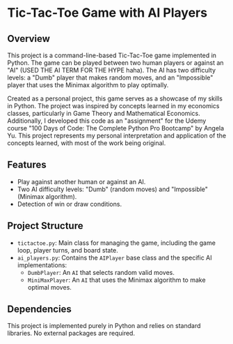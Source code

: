 # Tic-Tac-Toe Game with AI Players

## Overview
This project is a command-line-based Tic-Tac-Toe game implemented in Python. The game can be played between two human players or against an "AI" (USED THE AI TERM FOR THE HYPE haha). The AI has two difficulty levels: a "Dumb" player that makes random moves, and an "Impossible" player that uses the Minimax algorithm to play optimally.

Created as a personal project, this game serves as a showcase of my skills in Python. The project was inspired by concepts learned in my economics classes, particularly in Game Theory and Mathematical Economics. Additionally, I developed this code as an "assignment" for the Udemy course "100 Days of Code: The Complete Python Pro Bootcamp" by Angela Yu. This project represents my personal interpretation and application of the concepts learned, with most of the work being original.

## Features
- Play against another human or against an AI.
- Two AI difficulty levels: "Dumb" (random moves) and "Impossible" (Minimax algorithm).
- Detection of win or draw conditions.

## Project Structure
- `tictactoe.py`: Main class for managing the game, including the game loop, player turns, and board state.
- `ai_players.py`: Contains the `AIPlayer` base class and the specific AI implementations:
  - `DumbPlayer`: An `AI` that selects random valid moves.
  - `MiniMaxPlayer`: An `AI` that uses the Minimax algorithm to make optimal moves.

## Dependencies
This project is implemented purely in Python and relies on standard libraries. No external packages are required.
